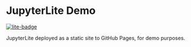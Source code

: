 # JupyterLite Demo

[![lite-badge](https://jupyterlite.rtfd.io/en/latest/_static/badge.svg)](https://cesenialex.github.io/TestLite/lab/index.html)

JupyterLite deployed as a static site to GitHub Pages, for demo purposes.
